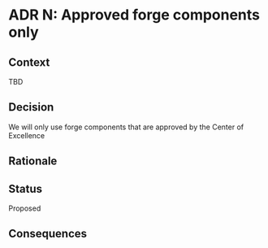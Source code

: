 # ADR N: Approved forge components only

## Context

TBD
<!--
Describe here the forces that influence the design decision, including technological, cost-related, and project local.
-->

## Decision

We will only use forge components that are approved by the Center of Excellence
<!--
Describe here our response to these forces, that is, the design decision that was made. State the decision in full sentences, with active voice ("We will...").
-->

## Rationale

<!--Describe here the rationale for the design decision. Also indicate the rationale for significant *rejected* alternatives. This section may also indicate assumptions, constraints, requirements, and results of evaluations and experiments.
-->

## Status

Proposed

<!--
[Proposed | Accepted | Deprecated | Superseded]
If deprecated, indicate why. If superseded, include a link to the new ADR.
-->

## Consequences

<!--
Describe here the resulting context, after applying the decision. All consequences should be listed, not just the "positive" ones.
-->
